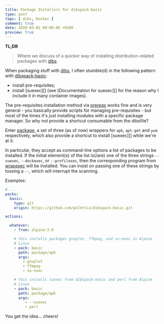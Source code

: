 ```yaml
---
title: Package Installers for dibspack-basic
type: post
tags: [ dibs, Docker ]
comment: true
date: 2020-03-02 08:00:00 +0100
preview: true
---
```


**TL;DR**

> Where we discuss of a quicker way of installing distribution-related
> packages with [dibs][].

When packaging stuff with [dibs][], I often stumble(d) in the following
pattern with [dibspack-basic][]:

- install pre-requisites;
- install [suexec][] (see [Documentation for suexec][] for the reason
  why I include it in many container images).

The pre-requisites installation method via [prereqs][] works fine and is
very general - you basically provide scripts for managing
pre-requisites - but most of the times it's just installing modules with
a specific package manager. So why not provide a shortcut consumable
from the dibsfile?

Enter [package][], a set of three (as of now) wrappers for `apk`,
`apt-get` and `yum` respectively, which also provide a shortcut to
install [suexec][] while we're at it.

In particular, they accept as command-line options a list of packages to
be installed. If the initial element(s) of the list is(/are) one of the
three strings `--suexec`, `--dockexec`, or `--profilexec`, then the
corresponding program from [wrapexec][] will be installed. You can
insist on passing one of these strings by tossing a `--`, which will
interrupt the scanning.

Examples:

```yaml
# ...
packs:
  basic:
    type: git
    origin: https://github.com/polettix/dibspack-basic.git

actions:

  whatever:
    - from: alpine:3.9

    # this installs packages gnuplot, ffmpeg, and su-exec in Alpine
    # Linux
    - pack: basic
      path: package/apk
      args:
        - gnuplot
        - ffmpeg
        - su-exec

    # this installs suexec from dibspack-basic and perl from Alpine
    # Linux
    - pack: basic
      path: package/apk
      args:
         - --suexec
         - perl
```

You get the idea... cheers!

[dibs]: https://github.com/polettix/dibs
[dibspack-basic]: https://github.com/polettix/dibspack-basic
[dibspack-basic]: https://github.com/polettix/dibspack-basic
[prereqs]: https://github.com/polettix/dibspack-basic#prereqs
[package]: https://github.com/polettix/dibspack-basic/tree/master/package
[wrapexec]: https://github.com/polettix/dibspack-basic/tree/master/wrapexec

